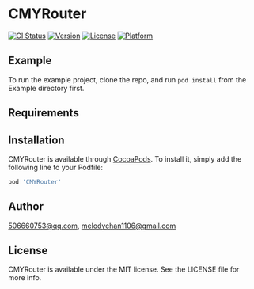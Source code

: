 # CMYRouter

[![CI Status](https://img.shields.io/travis/506660753@qq.com/CMYRouter.svg?style=flat)](https://travis-ci.org/506660753@qq.com/CMYRouter)
[![Version](https://img.shields.io/cocoapods/v/CMYRouter.svg?style=flat)](https://cocoapods.org/pods/CMYRouter)
[![License](https://img.shields.io/cocoapods/l/CMYRouter.svg?style=flat)](https://cocoapods.org/pods/CMYRouter)
[![Platform](https://img.shields.io/cocoapods/p/CMYRouter.svg?style=flat)](https://cocoapods.org/pods/CMYRouter)

## Example

To run the example project, clone the repo, and run `pod install` from the Example directory first.

## Requirements

## Installation

CMYRouter is available through [CocoaPods](https://cocoapods.org). To install
it, simply add the following line to your Podfile:

```ruby
pod 'CMYRouter'
```

## Author

506660753@qq.com, melodychan1106@gmail.com

## License

CMYRouter is available under the MIT license. See the LICENSE file for more info.

